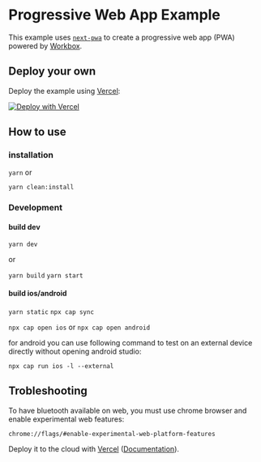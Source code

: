 # Progressive Web App Example

This example uses [`next-pwa`](https://github.com/shadowwalker/next-pwa) to create a progressive web app (PWA) powered by [Workbox](https://developers.google.com/web/tools/workbox/).

## Deploy your own

Deploy the example using [Vercel](https://vercel.com?utm_source=github&utm_medium=readme&utm_campaign=next-example):

[![Deploy with Vercel](https://vercel.com/button)](https://vercel.com/new/git/external?repository-url=https://github.com/vercel/next.js/tree/canary/examples/progressive-web-app&project-name=progressive-web-app&repository-name=progressive-web-app)

## How to use

### installation

`yarn` or

`yarn clean:install`

### Development

#### build dev

`yarn dev`

or

`yarn build` 
`yarn start`



#### build ios/android

`yarn static` 
`npx cap sync`

`npx cap open ios` or 
`npx cap open android`

for android you can use following command to test on an external device directly without opening android studio:

`npx cap run ios -l --external`


## Trobleshooting

To have bluetooth available on web, you must use chrome browser and enable experimental web features:

`chrome://flags/#enable-experimental-web-platform-features`









Deploy it to the cloud with [Vercel](https://vercel.com/new?utm_source=github&utm_medium=readme&utm_campaign=next-example) ([Documentation](https://nextjs.org/docs/deployment)).

